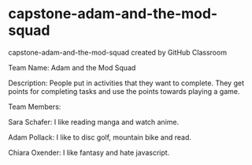# capstone-adam-and-the-mod-squad
capstone-adam-and-the-mod-squad created by GitHub Classroom

Team Name: Adam and the Mod Squad

Description: 
People put in activities that they want to complete. They get points for completing tasks and use the points towards playing a game.

Team Members:

Sara Schafer: I like reading manga and watch anime.

Adam Pollack: I like to disc golf, mountain bike and read.

Chiara Oxender: I like fantasy and hate javascript.
